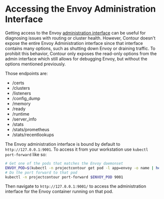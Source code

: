 # Accessing the Envoy Administration Interface

Getting access to the Envoy [administration interface][1] can be useful for diagnosing issues with routing or cluster health.
However, Contour doesn't expose the entire Envoy Administration interface since that interface contains many options, such as shutting down Envoy or draining traffic.
To prohibit this behavior, Contour only exposes the read-only options from the admin interface which still allows for debugging Envoy, but without the options mentioned previously. 

Those endpoints are:
  - /certs
  - /clusters
  - /listeners
  - /config_dump
  - /memory
  - /ready
  - /runtime
  - /server_info
  - /stats
  - /stats/prometheus
  - /stats/recentlookups

The Envoy administration interface is bound by default to `http://127.0.0.1:9001`.
To access it from your workstation use `kubectl port-forward` like so:

```sh
# Get one of the pods that matches the Envoy daemonset
ENVOY_POD=$(kubectl -n projectcontour get pod -l app=envoy -o name | head -1)
# Do the port forward to that pod
kubectl -n projectcontour port-forward $ENVOY_POD 9001
```

Then navigate to `http://127.0.0.1:9001/` to access the administration interface for the Envoy container running on that pod.

[1]: https://www.envoyproxy.io/docs/envoy/latest/operations/admin
